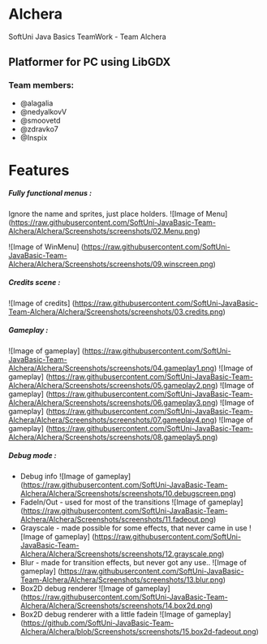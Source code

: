 # Alchera
SoftUni Java Basics TeamWork - Team Alchera

## Platformer for PC using LibGDX

### Team members:
* @alagalia
* @nedyalkovV
* @smoovetd
* @zdravko7
* @Inspix

# Features

#####   Fully functional menus :
Ignore the name and sprites, just place holders.
![Image of Menu] (https://raw.githubusercontent.com/SoftUni-JavaBasic-Team-Alchera/Alchera/Screenshots/screenshots/02.Menu.png)

![Image of WinMenu] (https://raw.githubusercontent.com/SoftUni-JavaBasic-Team-Alchera/Alchera/Screenshots/screenshots/09.winscreen.png)


#####   Credits scene :
![Image of credits] (https://raw.githubusercontent.com/SoftUni-JavaBasic-Team-Alchera/Alchera/Screenshots/screenshots/03.credits.png)

##### Gameplay :
![Image of gameplay] (https://raw.githubusercontent.com/SoftUni-JavaBasic-Team-Alchera/Alchera/Screenshots/screenshots/04.gameplay1.png)
![Image of gameplay] (https://raw.githubusercontent.com/SoftUni-JavaBasic-Team-Alchera/Alchera/Screenshots/screenshots/05.gameplay2.png)
![Image of gameplay] (https://raw.githubusercontent.com/SoftUni-JavaBasic-Team-Alchera/Alchera/Screenshots/screenshots/06.gameplay3.png)
![Image of gameplay] (https://raw.githubusercontent.com/SoftUni-JavaBasic-Team-Alchera/Alchera/Screenshots/screenshots/07.gameplay4.png)
![Image of gameplay] (https://raw.githubusercontent.com/SoftUni-JavaBasic-Team-Alchera/Alchera/Screenshots/screenshots/08.gameplay5.png)

##### Debug mode :

* Debug info
![Image of gameplay] (https://raw.githubusercontent.com/SoftUni-JavaBasic-Team-Alchera/Alchera/Screenshots/screenshots/10.debugscreen.png)
* FadeIn/Out - used for most of the transitions
![Image of gameplay] (https://raw.githubusercontent.com/SoftUni-JavaBasic-Team-Alchera/Alchera/Screenshots/screenshots/11.fadeout.png)
* Grayscale - made possible for some effects, that never came in use
![Image of gameplay] (https://raw.githubusercontent.com/SoftUni-JavaBasic-Team-Alchera/Alchera/Screenshots/screenshots/12.grayscale.png)
* Blur - made for transition effects, but never got any use..
![Image of gameplay] (https://raw.githubusercontent.com/SoftUni-JavaBasic-Team-Alchera/Alchera/Screenshots/screenshots/13.blur.png)
* Box2D debug renderer
![Image of gameplay] (https://raw.githubusercontent.com/SoftUni-JavaBasic-Team-Alchera/Alchera/Screenshots/screenshots/14.box2d.png)
* Box2D debug renderer with a little fadein
![Image of gameplay] (https://github.com/SoftUni-JavaBasic-Team-Alchera/Alchera/blob/Screenshots/screenshots/15.box2d-fadeout.png)



